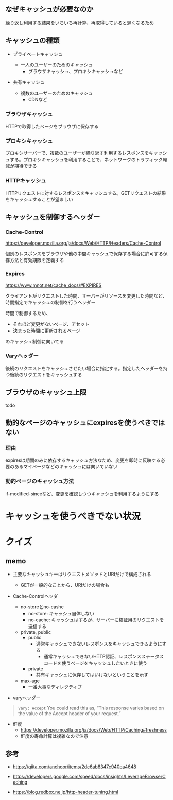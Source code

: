 ## なぜキャッシュが必要なのか

繰り返し利用する結果をいちいち再計算、再取得していると遅くなるため

## キャッシュの種類

- プライベートキャッシュ
  - 一人のユーザーのためのキャッシュ
    - ブラウザキャッシュ、プロキシキャッシュなど

- 共有キャッシュ
  - 複数のユーザーのためのキャッシュ
    - CDNなど

### ブラウザキャッシュ

HTTPで取得したページをブラウザに保存する

### プロキシキャッシュ

プロキシサーバーで、複数のユーザーが繰り返す利用するレスポンスをキャッシュする。プロキシキャッシュを利用することで、ネットワークのトラフィック軽減が期待できる

### HTTPキャッシュ

HTTPリクエストに対するレスポンスをキャッシュする。GETリクエストの結果をキャッシュすることが望ましい

## キャッシュを制御するヘッダー

### Cache-Control

https://developer.mozilla.org/ja/docs/Web/HTTP/Headers/Cache-Control

個別のレスポンスをブラウザや他の中間キャッシュで保存する場合に許可する保存方法と有効期限を定義する

### Expires

https://www.mnot.net/cache_docs/#EXPIRES

クライアントがリクエストした時間、サーバーがリソースを変更した時間など、時間指定でキャッシュの制御を行うヘッダー

時間で制御するため、
- それほど変更がないページ、アセット
- 決まった時間に更新されるページ

のキャッシュ制御に向いてる

### Varyヘッダー

後続のリクエストをキャッシュさせたい場合に指定する。指定したヘッダーを持つ後続のリクエストをキャッシュする

## ブラウザのキャッシュ上限

todo

## 動的なページのキャッシュにexpiresを使うべきではない

### 理由

expiresは期間のみに依存するキャッシュ方法なため、変更を即時に反映する必要のあるマイページなどのキャッシュには向いていない

### 動的ページのキャッシュ方法

if-modified-sinceなど、変更を確認しつつキャッシュを利用するようにする

# キャッシュを使うべきでない状況

# クイズ

## memo

- 主要なキャッシュキーはリクエストメソッドとURIだけで構成される
  - GETが一般的なことから、URIだけの場合も

- Cache-Controlヘッダ
  - no-storeとno-cashe
    - no-store: キャッシュ自体しない
    - no-cache: キャッシュはするが、サーバーに検証用のリクエストを送信する
  - private, public
    - public
      - 通常キャッシュできないレスポンスをキャッシュできるようにする
        - 通常キャッシュできないHTTP認証、レスポンスステータスコードを使うページをキャッシュしたいときに使う
    - private
      - 共有キャッシュに保存してはいけないということを示す
  - max-age
    - 一番大事なディレクティブ

- varyヘッダー

>`Vary: Accept`
You could read this as, “This response varies based on the value of the Accept header of your request.”

- 鮮度
  - https://developer.mozilla.org/ja/docs/Web/HTTP/Caching#freshness
  - 鮮度の寿命計算は複雑なので注意

## 参考

- https://qiita.com/anchoor/items/2dc6ab8347c940ea4648

- https://developers.google.com/speed/docs/insights/LeverageBrowserCaching

- https://blog.redbox.ne.jp/http-header-tuning.html
